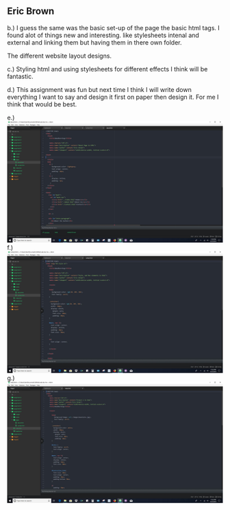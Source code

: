 <h2>Eric Brown</h2>

b.) I guess the same was the basic set-up of the page the basic html tags. I found alot of things new and interesting.
like stylesheets intenal and external and linking them but having them in there own folder.

The different website
layout designs.

c.) Styling html and using stylesheets for different effects I think will be fantastic.

d.) This assignment was fun but next time I think I will write down everything I want to say and design it first on paper then design it. For me I think that would be best.

e.) ![Assignment 7 Screenshot](./images/about-screenshot.JPG)
f.)![Assignment 7 Screenshot](./images/contact-screenshot.JPG)
g.)![Assignment 7 Screenshot](./images/index-screenshot.JPG)

